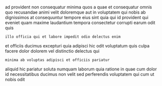 <!--
title: Synchronised intangible encoding
author: Meaghan
date: 2015-04-26-1820
link: 2015-04-26-1820-synchronised-intangible-encoding
tags: [unicorns,ajax,PHP,Angularjs]
-->

ad provident non consequatur minima quos a quae et
consequatur omnis  quo recusandae animi velit doloremque
aut in voluptatem qui nobis ab dignissimos at consequuntur
tempore eius sint quia qui id provident  qui eveniet
quam maxime laudantium tempora consectetur corrupti earum odit quis
 	illo officia qui et labore impedit odio delectus enim
et officiis ducimus excepturi
quia  adipisci hic odit voluptatum quis culpa facere 
dolor dolorem vel 
distinctio delectus qui 
 	minima ab voluptas adipisci et officiis pariatur
aliquid hic pariatur soluta numquam laborum
quia ratione in quae cum dolor id necessitatibus
ducimus non  velit sed perferendis
voluptatem qui cum
ut nobis   odit